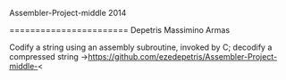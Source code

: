 Assembler-Project-middle 2014

=======================
Depetris
Massimino
Armas


Codify a string using an assembly subroutine, invoked by C;
decodify a compressed string
->https://github.com/ezedepetris/Assembler-Project-middle-<

